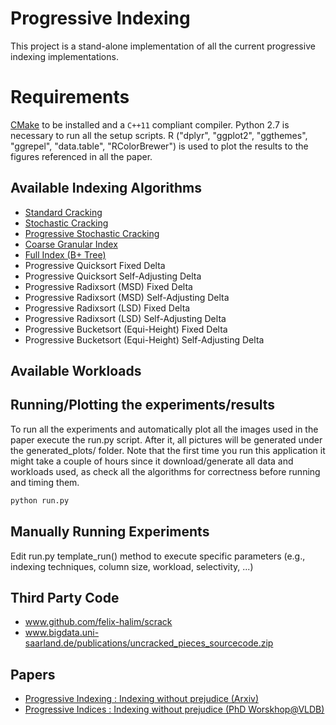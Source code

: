 # Progressive Indexing
This project is a stand-alone implementation of all the current progressive indexing implementations.

# Requirements
[CMake](https://cmake.org) to be installed and a `C++11` compliant compiler. Python 2.7 is necessary to run all the setup scripts.
R ("dplyr", "ggplot2", "ggthemes", "ggrepel", "data.table", "RColorBrewer") is used to plot the results to the figures referenced in all the paper.

## Available Indexing Algorithms
* [Standard Cracking](https://stratos.seas.harvard.edu/files/IKM_CIDR07.pdf)
* [Stochastic Cracking](http://www.cs.au.dk/~karras/StochasticDatabaseCracking.pdf)
* [Progressive Stochastic Cracking](http://www.cs.au.dk/~karras/StochasticDatabaseCracking.pdf)
* [Coarse Granular Index](www.vldb.org/pvldb/vol7/p97-schuhknecht.pdf)
* [Full Index (B+ Tree)](https://www.nowpublishers.com/article/Details/DBS-028)
* Progressive Quicksort Fixed Delta
* Progressive Quicksort Self-Adjusting Delta
* Progressive Radixsort (MSD) Fixed Delta
* Progressive Radixsort (MSD) Self-Adjusting Delta
* Progressive Radixsort (LSD) Fixed Delta
* Progressive Radixsort (LSD) Self-Adjusting Delta
* Progressive Bucketsort (Equi-Height) Fixed Delta
* Progressive Bucketsort (Equi-Height) Self-Adjusting Delta

## Available Workloads


## Running/Plotting the experiments/results
To run all the experiments and automatically plot all the images used in the paper execute the run.py script. After it, all pictures will be generated under the generated_plots/ folder.
Note that the first time you run this application it might take a couple of hours since it download/generate all data and workloads used, as check all the algorithms for correctness before running and timing them.
```bash
python run.py
```

## Manually Running Experiments
Edit run.py template_run() method to execute specific parameters (e.g., indexing techniques, column size, workload, selectivity, ...)

## Third Party Code
* www.github.com/felix-halim/scrack
* www.bigdata.uni-saarland.de/publications/uncracked_pieces_sourcecode.zip

## Papers
* [Progressive Indexing : Indexing without prejudice (Arxiv)](https://www.nowpublishers.com/article/Details/DBS-028)
* [Progressive Indices : Indexing without prejudice (PhD Worskhop@VLDB)](http://ceur-ws.org/Vol-2175/paper11.pdf)